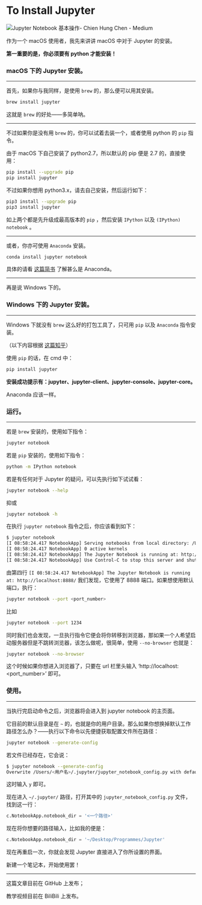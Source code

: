 # To Install Jupyter

![Jupyter Notebook 基本操作- Chien Hung Chen - Medium](https://miro.medium.com/max/1079/1*TI3yZ-4DQ6gpovnnxvZSoQ.png)

作为一个 macOS 使用者，我先来讲讲 macOS 中对于 Jupyter 的安装。

**第一重要的是，你必须要有 python 才能安装！**

### macOS 下的 Jupyter 安装。

---

首先，如果你与我同样，是使用 ```brew``` 的，那么便可以用其安装。

```bash
brew install jupyter
```

这就是 ``` brew ``` 的好处——多简单呐。

---

不过如果你是没有用 ```brew``` 的，你可以试着去装一个，或者使用 python 的 ```pip``` 指令。

由于 macOS 下自己安装了 python2.7，所以默认的 pip 便是 2.7 的，直接使用：

```bash
pip install --upgrade pip
pip install jupyter
```

不过如果你想用 python3.x，请去自己安装，然后运行如下：

```bash
pip3 install --upgrade pip
pip3 install jupyter
```

如上两个都是先升级成最高版本的 ```pip``` ，然后安装 ```IPython``` 以及 ```(IPython) notebook``` 。

---

或者，你亦可使用 ```Anaconda``` 安装。

```bash
conda install jupyter notebook
```

具体的请看 [这篇简书](https://link.jianshu.com/?t=https%3A%2F%2Fzhuanlan.zhihu.com%2Fp%2F32925500) 了解甚么是 Anaconda。

---

再是说 Windows 下的。

### Windows 下的 Jupyter 安装。

---

Windows 下就没有 ```brew``` 这么好的打包工具了，只可用 ```pip``` 以及 ```Anaconda``` 指令安装。

（以下内容根据 [这篇知乎](https://zhuanlan.zhihu.com/p/54302333)）

使用 ```pip``` 的话，在 cmd 中：

```bash
pip install jupyter
```

**安装成功提示有：jupyter、jupyter-client、jupyter-console、jupyter-core。**

Anaconda 应该一样。



### 运行。

---

若是 ```brew``` 安装的，使用如下指令：

```bash
jupyter notebook
```

若是 ```pip``` 安装的，使用如下指令：

```bash
python -m IPython notebook
```

若是有任何对于 Jupyter 的疑问，可以先执行如下试试看：

```bash
jupyter notebook --help
```

抑或

```bash
jupyter notebook -h
```

在执行 ```jupyter notebook``` 指令之后，你应该看到如下：

```bash
$ jupyter notebook
[I 08:58:24.417 NotebookApp] Serving notebooks from local directory: /Users/catherine
[I 08:58:24.417 NotebookApp] 0 active kernels
[I 08:58:24.417 NotebookApp] The Jupyter Notebook is running at: http://localhost:8888/
[I 08:58:24.417 NotebookApp] Use Control-C to stop this server and shut down all kernels (twice to skip confirmation).
```

由第四行 ```[I 08:58:24.417 NotebookApp] The Jupyter Notebook is running at: http://localhost:8888/``` 我们发现，它使用了 8888 端口。如果想使用默认端口，执行：

```bash
jupyter notebook --port <port_number>
```

比如

```bash
jupyter notebook --port 1234
```

同时我们也会发现，一旦执行指令它便会将你转移到浏览器，那如果一个人希望启动服务器但是不跳转浏览器，该怎么做呢，很简单，使用 ```--no-browser``` 也就是：

```bash
jupyter notebook --no-browser
```

这个时候如果你想进入浏览器了，只要在 url 栏里头输入 ‘http://localhost:<port_number>’ 即可。



### 使用。

---

当执行完启动命令之后，浏览器将会进入到 jupyter notebook 的主页面。

它目前的默认目录是在 ```~``` 的，也就是你的用户目录。那么如果你想换掉默认工作路径怎么办？——执行以下命令以先便捷获取配置文件所在路径：

```bash
jupyter notebook --generate-config
```

若文件已经存在，它会说：

```bash
$ jupyter notebook --generate-config
Overwrite /Users/<用户名>/.jupyter/jupyter_notebook_config.py with default config? [y/N]
```

这时输入 ```y``` 即可。

现在进入 ```~/.jupyter/``` 路径，打开其中的 ```jupyter_notebook_config.py``` 文件，找到这一行：

```python
c.NotebookApp.notebook_dir = '<一个路径>'
```

现在将你想要的路径输入，比如我的便是：

```python
c.NotebookApp.notebook_dir = '~/Desktop/Programmes/Jupyter'
```

现在再重启一次，你就会发现 Jupyter 直接进入了你所设置的界面。

新建一个笔记本，开始使用罢！

---

这篇文章目前在 GitHub 上发布；

教学视频目前在 BiliBili 上发布。